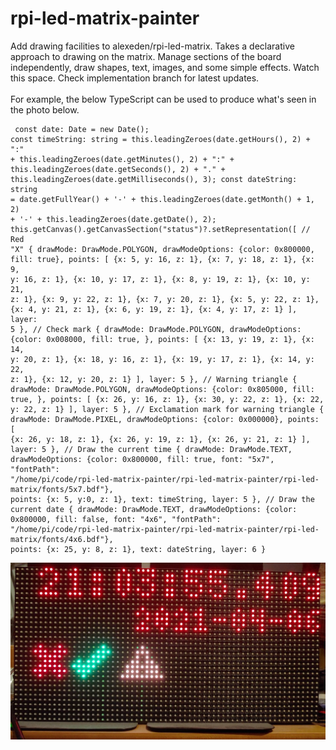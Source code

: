# rpi-led-matrix-painter
Add drawing facilities to alexeden/rpi-led-matrix.  Takes a declarative approach to drawing on the matrix.  Manage sections of the board independently, draw shapes, text, images, and some simple effects.  Watch this space.  Check implementation branch for latest updates.
<br><br>For example, the below TypeScript can be used to produce what's seen in the photo below.<br>
<code><pre>
        const date: Date = new Date();
        const timeString: string = this.leadingZeroes(date.getHours(), 2) + ":" + this.leadingZeroes(date.getMinutes(), 2) + ":" + this.leadingZeroes(date.getSeconds(), 2) + "." + this.leadingZeroes(date.getMilliseconds(), 3);
        const dateString: string = date.getFullYear() + '-' + this.leadingZeroes(date.getMonth() + 1, 2) + '-' + this.leadingZeroes(date.getDate(), 2);
        this.getCanvas().getCanvasSection("status")?.setRepresentation([
            // Red "X"
            {
                drawMode: DrawMode.POLYGON,
                drawModeOptions: {color: 0x800000, fill: true},
                points: [
                    {x: 5, y: 16, z: 1},
                    {x: 7, y: 18, z: 1},
                    {x: 9, y: 16, z: 1},
                    {x: 10, y: 17, z: 1},
                    {x: 8, y: 19, z: 1},
                    {x: 10, y: 21, z: 1},
                    {x: 9, y: 22, z: 1},
                    {x: 7, y: 20, z: 1},
                    {x: 5, y: 22, z: 1},
                    {x: 4, y: 21, z: 1},
                    {x: 6, y: 19, z: 1},
                    {x: 4, y: 17, z: 1}
                ],
                layer: 5
            },
            // Check mark
            {
                drawMode: DrawMode.POLYGON,
                drawModeOptions: {color: 0x008000, fill: true, },
                points: [
                    {x: 13, y: 19, z: 1},
                    {x: 14, y: 20, z: 1},
                    {x: 18, y: 16, z: 1},
                    {x: 19, y: 17, z: 1},
                    {x: 14, y: 22, z: 1},
                    {x: 12, y: 20, z: 1}
                ],
                layer: 5
            },
            // Warning triangle
            {
                drawMode: DrawMode.POLYGON,
                drawModeOptions: {color: 0x805000, fill: true, },
                points: [
                    {x: 26, y: 16, z: 1},
                    {x: 30, y: 22, z: 1},
                    {x: 22, y: 22, z: 1}
                ],
                layer: 5
            },
            // Exclamation mark for warning triangle
            {
                drawMode: DrawMode.PIXEL,
                drawModeOptions: {color: 0x000000},
                points: [
                    {x: 26, y: 18, z: 1},
                    {x: 26, y: 19, z: 1},
                    {x: 26, y: 21, z: 1}
                ],
                layer: 5
            },
            // Draw the current time
            {
                drawMode: DrawMode.TEXT,
                drawModeOptions: {color: 0x800000, fill: true, font: "5x7", "fontPath": "/home/pi/code/rpi-led-matrix-painter/rpi-led-matrix-painter/rpi-led-matrix/fonts/5x7.bdf"},
                points: {x: 5, y:0, z: 1},
                text: timeString,
                layer: 5
            },
            // Draw the current date
            {
                drawMode: DrawMode.TEXT,
                drawModeOptions: {color: 0x800000, fill: false, font: "4x6", "fontPath": "/home/pi/code/rpi-led-matrix-painter/rpi-led-matrix-painter/rpi-led-matrix/fonts/4x6.bdf"},
                points: {x: 25, y: 8, z: 1},
                text: dateString,
                layer: 6
            }
           </pre></code>
           ![demo](docs/demo.png)
